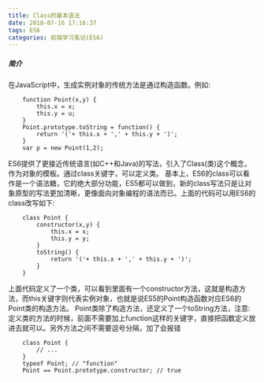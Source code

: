 ```yaml
---
title: Class的基本语法
date: 2018-07-16 17:16:37
tags: ES6
categories: 前端学习笔记(ES6)
---
```

##### 简介
在JavaScript中，生成实例对象的传统方法是通过构造函数。例如:
```
    function Point(x,y) {
        this.x = x;
        this.y = u;
    }
    Point.prototype.toString = function() {
        return '('+ this.x + ',' + this.y + ')';
    }
    var p = new Point(1,2);
```
ES6提供了更接近传统语言(如C++和Java)的写法，引入了Class(类)这个概念，作为对象的模板。通过class关键字，可以定义类。
基本上，ES6的class可以看作是一个语法糖，它的绝大部分功能，ES5都可以做到，新的class写法只是让对象原型的写法更加清晰，更像面向对象编程的语法而已。上面的代码可以用ES6的class改写如下:
```
    class Point {
        constructor(x,y) {
            this.x = x;
            this.y = y;
        }
        toString() {
            return '('+ this.x + ',' + this.y + ')';
        }
    }
```
上面代码定义了一个类，可以看到里面有一个constructor方法，这就是构造方法，而this关键字则代表实例对象，也就是说ES5的Point构造函数对应ES6的Point类的构造方法。
Point类除了构造方法，还定义了一个toString方法，注意:定义类的方法的时候，前面不需要加上function这样的关键字，直接把函数定义放进去就可以。另外方法之间不需要逗号分隔，加了会报错

```
    class Point {
        // ...
    }
    typeof Point; // "function"
    Point == Point.prototype.constructor; // true
```